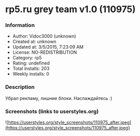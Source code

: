 # rp5.ru grey team v1.0 (110975)

### Information
- Author: Vidoc3000 (unknown)
- Created at: unknown
- Updated at: 3/5/2015, 7:23:09 AM
- License: NO-REDISTRIBUTION
- Category: rp5
- Rating: undefined
- Total installs: 203
- Weekly installs: 0


### Description
Убрал рекламу, лишние блоки. Наслаждайтесь :)


### Screenshots (links to userstyles.org)
![https://userstyles.org/style_screenshots/110975_after.jpeg](https://userstyles.org/style_screenshots/110975_after.jpeg)


